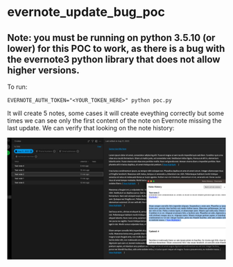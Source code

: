 # evernote_update_bug_poc

## Note: you must be running on python 3.5.10 (or lower) for this POC to work, as there is a bug with the evernote3 python library that does not allow higher versions.

To run:

```
EVERNOTE_AUTH_TOKEN="<YOUR_TOKEN_HERE>" python poc.py
```

It will create 5 notes, some cases it will create eveything correctly but some times we can see only the first content of the note on Evernote missing the last update. We can verify that looking on the note history:

![Evernote screenshot](image.png)

